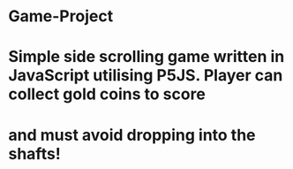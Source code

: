 # Game-Project
# Simple side scrolling game written in JavaScript utilising P5JS. Player can collect gold coins to score
# and must avoid dropping into the shafts!
